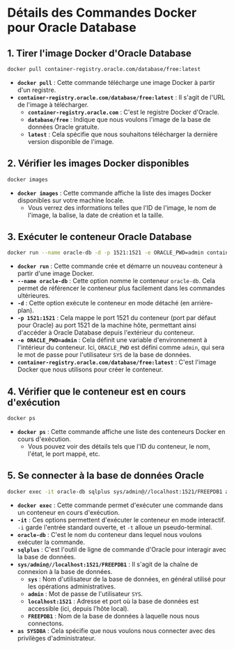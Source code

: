 # Détails des Commandes Docker pour Oracle Database

## 1. Tirer l'image Docker d'Oracle Database

```bash
docker pull container-registry.oracle.com/database/free:latest
```

-   **`docker pull`** : Cette commande télécharge une image Docker à partir d'un registre.
-   **`container-registry.oracle.com/database/free:latest`** : Il s'agit de l'URL de l'image à télécharger.
    -   **`container-registry.oracle.com`** : C'est le registre Docker d'Oracle.
    -   **`database/free`** : Indique que nous voulons l'image de la base de données Oracle gratuite.
    -   **`latest`** : Cela spécifie que nous souhaitons télécharger la dernière version disponible de l'image.

## 2. Vérifier les images Docker disponibles

```bash
docker images
```
- **`docker images`** : Cette commande affiche la liste des images Docker disponibles sur votre machine locale.
    -    Vous verrez des informations telles que l'ID de l'image, le nom de l'image, la balise, la date de création et la taille.
  
## 3. Exécuter le conteneur Oracle Database


```bash
docker run --name oracle-db -d -p 1521:1521 -e ORACLE_PWD=admin container-registry.oracle.com/database/free:latest
```

-   **`docker run`** : Cette commande crée et démarre un nouveau conteneur à partir d'une image Docker.
-   **`--name oracle-db`** : Cette option nomme le conteneur `oracle-db`. Cela permet de référencer le conteneur plus facilement dans les commandes ultérieures.
-   **`-d`** : Cette option exécute le conteneur en mode détaché (en arrière-plan).
-   **`-p 1521:1521`** : Cela mappe le port 1521 du conteneur (port par défaut pour Oracle) au port 1521 de la machine hôte, permettant ainsi d'accéder à Oracle Database depuis l'extérieur du conteneur.
-   **`-e ORACLE_PWD=admin`** : Cela définit une variable d'environnement à l'intérieur du conteneur. Ici, `ORACLE_PWD` est défini comme `admin`, qui sera le mot de passe pour l'utilisateur `SYS` de la base de données.
-   **`container-registry.oracle.com/database/free:latest`** : C'est l'image Docker que nous utilisons pour créer le conteneur.

## 4. Vérifier que le conteneur est en cours d'exécution

```bash
docker ps
```
-  **`docker ps`** : Cette commande affiche une liste des conteneurs Docker en cours d'exécution.
    -    Vous pouvez voir des détails tels que l'ID du conteneur, le nom, l'état, le port mappé, etc.

## 5. Se connecter à la base de données Oracle

```bash
docker exec -it oracle-db sqlplus sys/admin@//localhost:1521/FREEPDB1 as SYSDBA
```
-   **`docker exec`** : Cette commande permet d'exécuter une commande dans un conteneur en cours d'exécution.
-   **`-it`** : Ces options permettent d'exécuter le conteneur en mode interactif. `-i` garde l'entrée standard ouverte, et `-t` alloue un pseudo-terminal.
-   **`oracle-db`** : C'est le nom du conteneur dans lequel nous voulons exécuter la commande.
-   **`sqlplus`** : C'est l'outil de ligne de commande d'Oracle pour interagir avec la base de données.
-   **`sys/admin@//localhost:1521/FREEPDB1`** : Il s'agit de la chaîne de connexion à la base de données.
    -   **`sys`** : Nom d'utilisateur de la base de données, en général utilisé pour les opérations administratives.
    -   **`admin`** : Mot de passe de l'utilisateur `SYS`.
    -   **`localhost:1521`** : Adresse et port où la base de données est accessible (ici, depuis l'hôte local).
    -   **`FREEPDB1`** : Nom de la base de données à laquelle nous nous connectons.
-   **`as SYSDBA`** : Cela spécifie que nous voulons nous connecter avec des privilèges d'administrateur.
